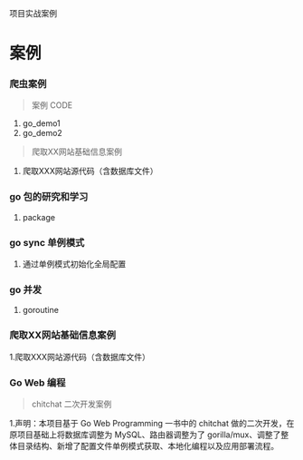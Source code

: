 
项目实战案例

# 案例

### 爬虫案例 

 > 案例 CODE 

   1. go_demo1
   2. go_demo2
  
 > 爬取XX网站基础信息案例

   1. 爬取XXX网站源代码（含数据库文件）

### go 包的研究和学习

   1. package

### go sync 单例模式

   1. 通过单例模式初始化全局配置

### go 并发 

   1. goroutine

### 爬取XX网站基础信息案例 

   1.爬取XXX网站源代码（含数据库文件）

### Go Web 编程

 > chitchat 二次开发案例

   1.声明：本项目基于 Go Web Programming 一书中的 chitchat 做的二次开发，在原项目基础上将数据库调整为 MySQL、路由器调整为了 gorilla/mux、调整了整体目录结构、新增了配置文件单例模式获取、本地化编程以及应用部署流程。   

